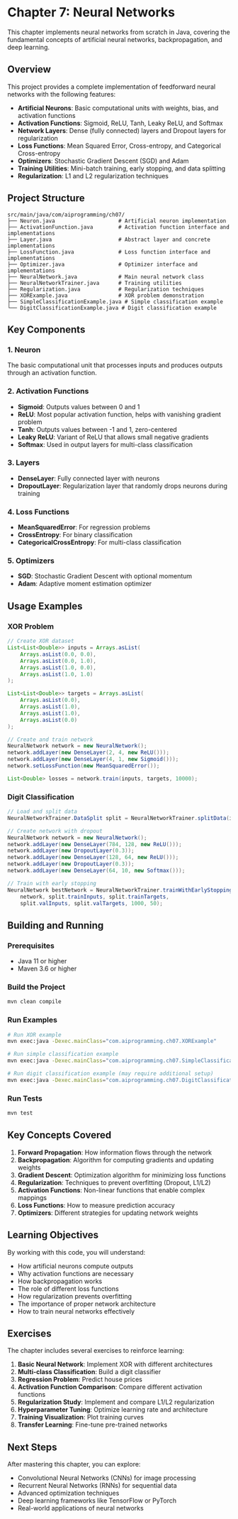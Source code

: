 # Chapter 7: Neural Networks

This chapter implements neural networks from scratch in Java, covering the fundamental concepts of artificial neural networks, backpropagation, and deep learning.

## Overview

This project provides a complete implementation of feedforward neural networks with the following features:

- **Artificial Neurons**: Basic computational units with weights, bias, and activation functions
- **Activation Functions**: Sigmoid, ReLU, Tanh, Leaky ReLU, and Softmax
- **Network Layers**: Dense (fully connected) layers and Dropout layers for regularization
- **Loss Functions**: Mean Squared Error, Cross-entropy, and Categorical Cross-entropy
- **Optimizers**: Stochastic Gradient Descent (SGD) and Adam
- **Training Utilities**: Mini-batch training, early stopping, and data splitting
- **Regularization**: L1 and L2 regularization techniques

## Project Structure

```
src/main/java/com/aiprogramming/ch07/
├── Neuron.java                    # Artificial neuron implementation
├── ActivationFunction.java        # Activation function interface and implementations
├── Layer.java                     # Abstract layer and concrete implementations
├── LossFunction.java              # Loss function interface and implementations
├── Optimizer.java                 # Optimizer interface and implementations
├── NeuralNetwork.java             # Main neural network class
├── NeuralNetworkTrainer.java      # Training utilities
├── Regularization.java            # Regularization techniques
├── XORExample.java                # XOR problem demonstration
├── SimpleClassificationExample.java # Simple classification example
└── DigitClassificationExample.java # Digit classification example
```

## Key Components

### 1. Neuron
The basic computational unit that processes inputs and produces outputs through an activation function.

### 2. Activation Functions
- **Sigmoid**: Outputs values between 0 and 1
- **ReLU**: Most popular activation function, helps with vanishing gradient problem
- **Tanh**: Outputs values between -1 and 1, zero-centered
- **Leaky ReLU**: Variant of ReLU that allows small negative gradients
- **Softmax**: Used in output layers for multi-class classification

### 3. Layers
- **DenseLayer**: Fully connected layer with neurons
- **DropoutLayer**: Regularization layer that randomly drops neurons during training

### 4. Loss Functions
- **MeanSquaredError**: For regression problems
- **CrossEntropy**: For binary classification
- **CategoricalCrossEntropy**: For multi-class classification

### 5. Optimizers
- **SGD**: Stochastic Gradient Descent with optional momentum
- **Adam**: Adaptive moment estimation optimizer

## Usage Examples

### XOR Problem
```java
// Create XOR dataset
List<List<Double>> inputs = Arrays.asList(
    Arrays.asList(0.0, 0.0),
    Arrays.asList(0.0, 1.0),
    Arrays.asList(1.0, 0.0),
    Arrays.asList(1.0, 1.0)
);

List<List<Double>> targets = Arrays.asList(
    Arrays.asList(0.0),
    Arrays.asList(1.0),
    Arrays.asList(1.0),
    Arrays.asList(0.0)
);

// Create and train network
NeuralNetwork network = new NeuralNetwork();
network.addLayer(new DenseLayer(2, 4, new ReLU()));
network.addLayer(new DenseLayer(4, 1, new Sigmoid()));
network.setLossFunction(new MeanSquaredError());

List<Double> losses = network.train(inputs, targets, 10000);
```

### Digit Classification
```java
// Load and split data
NeuralNetworkTrainer.DataSplit split = NeuralNetworkTrainer.splitData(inputs, targets, 0.8);

// Create network with dropout
NeuralNetwork network = new NeuralNetwork();
network.addLayer(new DenseLayer(784, 128, new ReLU()));
network.addLayer(new DropoutLayer(0.3));
network.addLayer(new DenseLayer(128, 64, new ReLU()));
network.addLayer(new DropoutLayer(0.3));
network.addLayer(new DenseLayer(64, 10, new Softmax()));

// Train with early stopping
NeuralNetwork bestNetwork = NeuralNetworkTrainer.trainWithEarlyStopping(
    network, split.trainInputs, split.trainTargets, 
    split.valInputs, split.valTargets, 1000, 50);
```

## Building and Running

### Prerequisites
- Java 11 or higher
- Maven 3.6 or higher

### Build the Project
```bash
mvn clean compile
```

### Run Examples
```bash
# Run XOR example
mvn exec:java -Dexec.mainClass="com.aiprogramming.ch07.XORExample"

# Run simple classification example
mvn exec:java -Dexec.mainClass="com.aiprogramming.ch07.SimpleClassificationExample"

# Run digit classification example (may require additional setup)
mvn exec:java -Dexec.mainClass="com.aiprogramming.ch07.DigitClassificationExample"
```

### Run Tests
```bash
mvn test
```

## Key Concepts Covered

1. **Forward Propagation**: How information flows through the network
2. **Backpropagation**: Algorithm for computing gradients and updating weights
3. **Gradient Descent**: Optimization algorithm for minimizing loss functions
4. **Regularization**: Techniques to prevent overfitting (Dropout, L1/L2)
5. **Activation Functions**: Non-linear functions that enable complex mappings
6. **Loss Functions**: How to measure prediction accuracy
7. **Optimizers**: Different strategies for updating network weights

## Learning Objectives

By working with this code, you will understand:

- How artificial neurons compute outputs
- Why activation functions are necessary
- How backpropagation works
- The role of different loss functions
- How regularization prevents overfitting
- The importance of proper network architecture
- How to train neural networks effectively

## Exercises

The chapter includes several exercises to reinforce learning:

1. **Basic Neural Network**: Implement XOR with different architectures
2. **Multi-class Classification**: Build a digit classifier
3. **Regression Problem**: Predict house prices
4. **Activation Function Comparison**: Compare different activation functions
5. **Regularization Study**: Implement and compare L1/L2 regularization
6. **Hyperparameter Tuning**: Optimize learning rate and architecture
7. **Training Visualization**: Plot training curves
8. **Transfer Learning**: Fine-tune pre-trained networks

## Next Steps

After mastering this chapter, you can explore:

- Convolutional Neural Networks (CNNs) for image processing
- Recurrent Neural Networks (RNNs) for sequential data
- Advanced optimization techniques
- Deep learning frameworks like TensorFlow or PyTorch
- Real-world applications of neural networks
